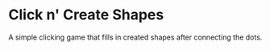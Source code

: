 Click n' Create Shapes
=======================

A simple clicking game that fills in created shapes after connecting the dots.
